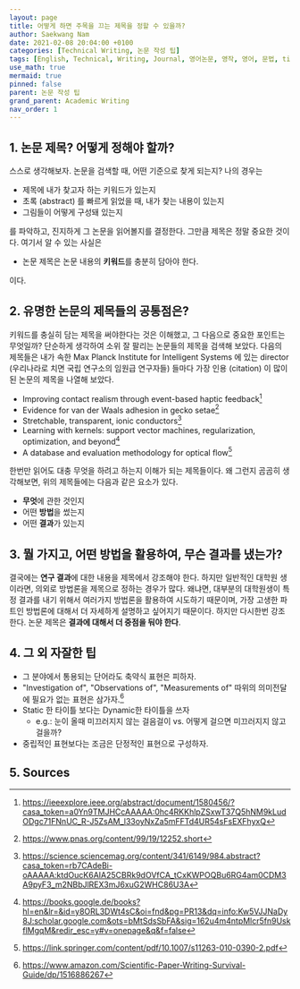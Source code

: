 ```yaml
---
layout: page
title: 어떻게 하면 주목을 끄는 제목을 정할 수 있을까?
author: Saekwang Nam
date: 2021-02-08 20:04:00 +0100
categories: [Technical Writing, 논문 작성 팁]
tags: [English, Technical, Writing, Journal, 영어논문, 영작, 영어, 문법, title, 제목, SCI]
use_math: true
mermaid: true
pinned: false
parent: 논문 작성 팁
grand_parent: Academic Writing
nav_order: 1
---
```


## 1. 논문 제목? 어떻게 정해야 할까?

스스로 생각해보자. 논문을 검색할 때, 어떤 기준으로 찾게 되는지? 나의 경우는
- 제목에 내가 찾고자 하는 키워드가 있는지
- 초록 (abstract) 를 빠르게 읽었을 때, 내가 찾는 내용이 있는지
- 그림들이 어떻게 구성돼 있는지

를 파악하고, 진지하게 그 논문을 읽어볼지를 결정한다. 그만큼 제목은 정말 중요한 것이다. 여기서 알 수 있는 사실은
- 논문 제목은 논문 내용의 **키워드**를 충분히 담아야 한다.

이다.

## 2. 유명한 논문의 제목들의 공통점은?

키워드를 충실히 담는 제목을 써야한다는 것은 이해했고, 그 다음으로 중요한 포인트는 무엇일까? 단순하게 생각하여 소위 잘 팔리는 논문들의 제목을 검색해 보았다. 다음의 제목들은 내가 속한 Max Planck Institute for Intelligent Systems 에 있는 director (우리나라로 치면 국립 연구소의 임원급 연구자들) 들마다 가장 인용 (citation) 이 많이 된 논문의 제목을 나열해 보았다.

- Improving contact realism through event-based haptic feedback[^fn_1]
- Evidence for van der Waals adhesion in gecko setae[^fn_2]
- Stretchable, transparent, ionic conductors[^fn_3]
- Learning with kernels: support vector machines, regularization, optimization, and beyond[^fn_4]
- A database and evaluation methodology for optical flow[^fn_5]

한번만 읽어도 대충 무엇을 하려고 하는지 이해가 되는 제목들이다. 왜 그런지 곰곰히 생각해보면, 위의 제목들에는 다음과 같은 요소가 있다.

- **무엇**에 관한 것인지
- 어떤 **방법**을 썼는지
- 어떤 **결과**가 있는지

## 3. 뭘 가지고, 어떤 방법을 활용하여, 무슨 결과를 냈는가?

결국에는 **연구 결과**에 대한 내용을 제목에서 강조해야 한다. 하지만 일반적인 대학원 생이라면, 의외로 방법론을 제목으로 정하는 경우가 많다. 왜냐면, 대부분의 대학원생이 특정 결과를 내기 위해서 여러가지 방법론을 활용하여 시도하기 때문이며, 가장 고생한 파트인 방법론에 대해서 더 자세하게 설명하고 싶어지기 때문이다. 하지만 다시한번 강조한다. 논문 제목은 **결과에 대해서 더 중점을 둬야 한다**.

## 4. 그 외 자잘한 팁

- 그 분야에서 통용되는 단어라도 축약식 표현은 피하자.
- "Investigation of", "Observations of", "Measurements of" 따위의 의미전달에 필요가 없는 표현은 삼가자.[^fn_sc]
- Static 한 타이틀 보다는 Dynamic한 타이틀을 쓰자
    - e.g.: 눈이 올때 미끄러지지 않는 걸음걸이 vs. 어떻게 걸으면 미끄러지지 않고 걸을까?
- 중립적인 표현보다는 조금은 단정적인 표현으로 구성하자. 

## 5. Sources

[^fn_1]: https://ieeexplore.ieee.org/abstract/document/1580456/?casa_token=a0Yn9TMJHCcAAAAA:0hc4RKKhlpZSxwT37Q5hNM9kLudODgc71FNnUC_R-J5ZsAM_l33oyNxZa5mFFTd4UR54sFsEXFhyxQ
[^fn_2]: https://www.pnas.org/content/99/19/12252.short
[^fn_3]: https://science.sciencemag.org/content/341/6149/984.abstract?casa_token=rb7CAdeBi-oAAAAA:ktdOucK6AIA25CBRk9dOVfCA_tCxKWPOQBu6RG4am0CDM3A9pyF3_m2NBbJlREX3mJ6xuG2WHC86U3A
[^fn_4]: https://books.google.de/books?hl=en&lr=&id=y8ORL3DWt4sC&oi=fnd&pg=PR13&dq=info:Kw5VJJNaDy8J:scholar.google.com&ots=bMtSdsSbFA&sig=162u4m4ntpMlcr5fn9UskflMgqM&redir_esc=y#v=onepage&q&f=false
[^fn_5]: https://link.springer.com/content/pdf/10.1007/s11263-010-0390-2.pdf
[^fn_sc]: https://www.amazon.com/Scientific-Paper-Writing-Survival-Guide/dp/1516886267

